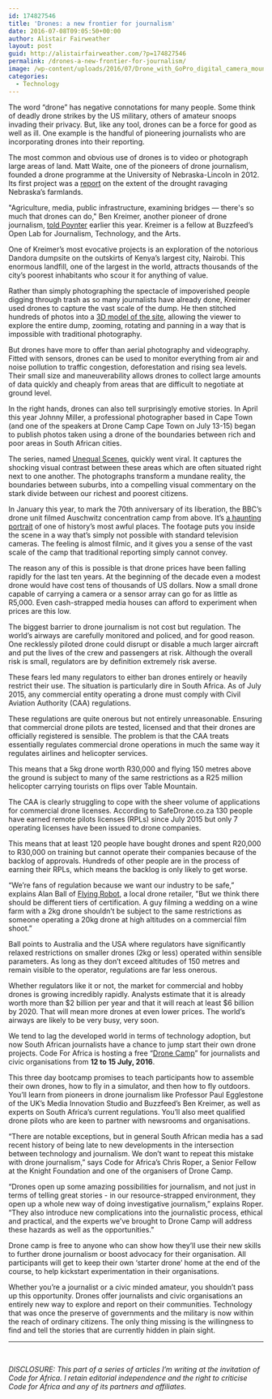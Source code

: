 ```yaml
---
id: 174827546
title: 'Drones: a new frontier for journalism'
date: 2016-07-08T09:05:50+00:00
author: Alistair Fairweather
layout: post
guid: http://alistairfairweather.com/?p=174827546
permalink: /drones-a-new-frontier-for-journalism/
image: /wp-content/uploads/2016/07/Drone_with_GoPro_digital_camera_mounted_underneath_-_22_April_2013.jpg
categories:
  - Technology
---
```

The word “drone” has negative connotations for many people. Some think of deadly drone strikes by the US military, others of amateur snoops invading their privacy. But, like any tool, drones can be a force for good as well as ill. One example is the handful of pioneering journalists who are incorporating drones into their reporting.

The most common and obvious use of drones is to video or photograph large areas of land. Matt Waite, one of the pioneers of drone journalism, founded a drone programme at the University of Nebraska-Lincoln in 2012. Its first project was a <a href="https://www.youtube.com/watch?v=HV0iKlF9AdA" target="_blank">report</a> on the extent of the drought ravaging Nebraska’s farmlands.

"Agriculture, media, public infrastructure, examining bridges — there's so much that drones can do," Ben Kreimer, another pioneer of drone journalism, <a href="http://www.poynter.org/2016/why-2016-could-be-a-breakout-year-for-drone-journalism/390386/" target="_blank">told Poynter</a> earlier this year. Kreimer is a fellow at Buzzfeed’s Open Lab for Journalism, Technology, and the Arts.

One of Kreimer’s most evocative projects is an exploration of the notorious Dandora dumpsite on the outskirts of Kenya’s largest city, Nairobi. This enormous landfill, one of the largest in the world, attracts thousands of the city’s poorest inhabitants who scour it for anything of value.

Rather than simply photographing the spectacle of impoverished people digging through trash as so many journalists have already done, Kreimer used drones to capture the vast scale of the dump. He then stitched hundreds of photos into a <a href="http://benkreimer.com/aerial-video-photography/nairobi-dandora-dumpsite-video-3d-model/" target="_blank">3D model of the site</a>, allowing the viewer to explore the entire dump, zooming, rotating and panning in a way that is impossible with traditional photography.

But drones have more to offer than aerial photography and videography. Fitted with sensors, drones can be used to monitor everything from air and noise pollution to traffic congestion, deforestation and rising sea levels. Their small size and maneuverability allows drones to collect large amounts of data quickly and cheaply from areas that are difficult to negotiate at ground level.

In the right hands, drones can also tell surprisingly emotive stories. In April this year Johnny Miller, a professional photographer based in Cape Town (and one of the speakers at Drone Camp Cape Town on July 13-15) began to publish photos taken using a drone of the boundaries between rich and poor areas in South African cities.

The series, named <a href="http://unequalscenes.com/" target="_blank">Unequal Scenes</a>, quickly went viral. It captures the shocking visual contrast between these areas which are often situated right next to one another. The photographs transform a mundane reality, the boundaries between suburbs, into a compelling visual commentary on the stark divide between our richest and poorest citizens.

In January this year, to mark the 70th anniversary of its liberation, the BBC’s drone unit filmed Auschwitz concentration camp from above. It’s <a href="http://www.bbc.com/news/world-europe-30953301" target="_blank">a haunting portrait</a> of one of history’s most awful places. The footage puts you inside the scene in a way that’s simply not possible with standard television cameras. The feeling is almost filmic, and it gives you a sense of the vast scale of the camp that traditional reporting simply cannot convey.

The reason any of this is possible is that drone prices have been falling rapidly for the last ten years. At the beginning of the decade even a modest drone would have cost tens of thousands of US dollars. Now a small drone capable of carrying a camera or a sensor array can go for as little as R5,000. Even cash-strapped media houses can afford to experiment when prices are this low.

The biggest barrier to drone journalism is not cost but regulation. The world’s airways are carefully monitored and policed, and for good reason. One recklessly piloted drone could disrupt or disable a much larger aircraft and put the lives of the crew and passengers at risk. Although the overall risk is small, regulators are by definition extremely risk averse.

These fears led many regulators to either ban drones entirely or heavily restrict their use. The situation is particularly dire in South Africa. As of July 2015, any commercial entity operating a drone must comply with Civil Aviation Authority (CAA) regulations.

These regulations are quite onerous but not entirely unreasonable. Ensuring that commercial drone pilots are tested, licensed and that their drones are officially registered is sensible. The problem is that the CAA treats essentially regulates commercial drone operations in much the same way it regulates airlines and helicopter services.

This means that a 5kg drone worth R30,000 and flying 150 metres above the ground is subject to many of the same restrictions as a R25 million helicopter carrying tourists on flips over Table Mountain.

The CAA is clearly struggling to cope with the sheer volume of applications for commercial drone licenses. According to SafeDrone.co.za 130 people have earned remote pilots licenses (RPLs) since July 2015 but only 7 operating licenses have been issued to drone companies.

This means that at least 120 people have bought drones and spent R20,000 to R30,000 on training but cannot operate their companies because of the backlog of approvals. Hundreds of other people are in the process of earning their RPLs, which means the backlog is only likely to get worse.

“We’re fans of regulation because we want our industry to be safe,” explains Alan Ball of <a href="http://flyingrobot.co/" target="_blank">Flying Robot</a>, a local drone retailer, ”But we think there should be different tiers of certification. A guy filming a wedding on a wine farm with a 2kg drone shouldn’t be subject to the same restrictions as someone operating a 20kg drone at high altitudes on a commercial film shoot.”

Ball points to Australia and the USA where regulators have significantly relaxed restrictions on smaller drones (2kg or less) operated within sensible parameters. As long as they don’t exceed altitudes of 150 metres and remain visible to the operator, regulations are far less onerous.

Whether regulators like it or not, the market for commercial and hobby drones is growing incredibly rapidly. Analysts estimate that it is already worth more than $2 billion per year and that it will reach at least $6 billion by 2020. That will mean more drones at even lower prices. The world’s airways are likely to be very busy, very soon.

We tend to lag the developed world in terms of technology adoption, but now South African journalists have a chance to jump start their own drone projects. Code For Africa is hosting a free “<a href="http://dronecamp.codeforafrica.org/" target="_blank">Drone Camp</a>” for journalists and civic organisations from <strong>12 to 15 July, 2016</strong>.

This three day bootcamp promises to teach participants how to assemble their own drones, how to fly in a simulator, and then how to fly outdoors. You’ll learn from pioneers in drone journalism like Professor Paul Egglestone of the UK’s Media Innovation Studio and Buzzfeed’s Ben Kreimer, as well as experts on South Africa’s current regulations. You’ll also meet qualified drone pilots who are keen to partner with newsrooms and organisations.

“There are notable exceptions, but in general South African media has a sad recent history of being late to new developments in the intersection between technology and journalism. We don’t want to repeat this mistake with drone journalism,” says Code for Africa’s Chris Roper, a Senior Fellow at the Knight Foundation and one of the organisers of Drone Camp.

“Drones open up some amazing possibilities for journalism, and not just in terms of telling great stories - in our resource-strapped environment, they open up a whole new way of doing investigative journalism,” explains Roper. “They also introduce new complications into the journalistic process, ethical and practical, and the experts we’ve brought to Drone Camp will address these hazards as well as the opportunities.”

Drone camp is free to anyone who can show how they’ll use their new skills to further drone journalism or boost advocacy for their organisation. All participants will get to keep their own ‘starter drone’ home at the end of the course, to help kickstart experimentation in their organisations.

Whether you’re a journalist or a civic minded amateur, you shouldn’t pass up this opportunity. Drones offer journalists and civic organisations an entirely new way to explore and report on their communities. Technology that was once the preserve of governments and the military is now within the reach of ordinary citizens. The only thing missing is the willingness to find and tell the stories that are currently hidden in plain sight.

<hr />

&nbsp;

<em>DISCLOSURE: This part of a series of articles I’m writing at the invitation of Code for Africa. I retain editorial independence and the right to criticise Code for Africa and any of its partners and affiliates.</em>